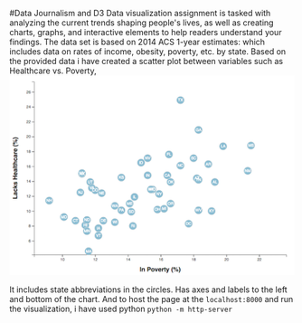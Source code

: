 #Data Journalism and D3
Data visualization assignment is tasked with analyzing the current trends shaping people's lives, as well as creating charts, graphs, and interactive elements to help readers understand your findings.
The data set is based on 2014 ACS 1-year estimates: which includes data on rates of income, obesity, poverty, etc. by state.
Based on the provided data i have created a scatter plot between variables such as Healthcare vs. Poverty,
![Healthcare vs. Poverty](Images/4-scatter.jpg)

It includes state abbreviations in the circles.
Has axes and labels to the left and bottom of the chart.
And to host the page at the `localhost:8000`  and run the visualization, i have used python `python -m http-server`
